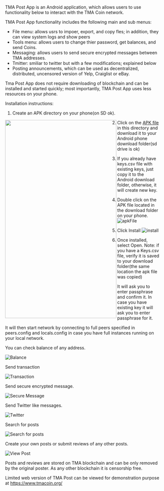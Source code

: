 TMA Post App is an Android application, which allows users to use functionality below to interact with the TMA Coin network.

TMA Post App functionality includes the following main and sub menus:

* File menu: allows usrs to impoer, export, and copy fles; in addition, they can view system logs and show peers 
* Tools menu: allows users to change thier password, get balances, and send Coins.
* Messaging: allows users to send secure encrypted messages between TMA addresses.
* Tmitter: smiliar to twitter but with a few modifications; explained below
* Posting announcements,  which can be used as decentralized, distributed, uncensored version of Yelp, Craiglist or eBay.

Tma Post App does not require downloading of blockchain and can be installed and started quickly; most importantly, TMA Post App uses less resources on your phone. 

Installation instructions:

1. Create an APK directory on your phone(on SD ok). 
<p align="left"> <img align="left" width="360" height="640" src="https://raw.githubusercontent.com/tmacoin/tmapost/master/tmapost/images/android1.png"></img></p>

2. Click on the  [APK file](https://github.com/tmacoin/tmapostapp/tma.apk) in this directory and download it to your Android phone download folder(sd drive is ok)

3. If you already have keys.csv file with existing keys, just copy it to the Android download folder, otherwise, it will create new key. 
4. Double click on the APK file located in the download folder on your phone. 
![apkFile](https://raw.githubusercontent.com/tmacoin/tmapost/master/tmapost/images/android2.png)

5. Click Install
![install](https://raw.githubusercontent.com/tmacoin/tmapost/master/tmapost/images/android3.png)

4. Once installed, select Open. Note: if you have a Keys.csv file, verify it is saved to your download folder(the same location the apk file was copied)

It will ask you to enter passphrase and confirm it. In case you have existing key it will ask you to enter passphrase for it.







It will then start network by connecting to full peers specified in peers.config and locals.config in case you have full instances running on your local network.

You can check balance of any address.

![Balance](https://raw.githubusercontent.com/tmacoin/tmapost/master/tmapost/images/image002.png)

Send transaction

![Transaction](https://raw.githubusercontent.com/tmacoin/tmapost/master/tmapost/images/image003.png)

Send secure encrypted message.

![Secure Message](https://raw.githubusercontent.com/tmacoin/tmapost/master/tmapost/images/image004.png)

Send Twitter like messages.

![Twitter](https://raw.githubusercontent.com/tmacoin/tmapost/master/tmapost/images/image005.png)

Search for posts

![Search for posts](https://raw.githubusercontent.com/tmacoin/tmapost/master/tmapost/images/image006.png)

Create your own posts or submit reviews of any other posts.

![View Post](https://raw.githubusercontent.com/tmacoin/tmapost/master/tmapost/images/image007.png)

Posts and reviews are stored on TMA blockchain and can be only removed by the original poster. As any other blockchain it is censorship free.

Limited web version of TMA Post can be viewed for demonstration purpose at https://www.tmacoin.org/

